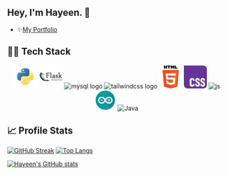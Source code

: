 ## Hey, I'm Hayeen. 👋

<!--
**Hayeensss/Hayeensss** is a ✨ _special_ ✨ repository because its `README.md` (this file) appears on your GitHub profile.

Here are some ideas to get you started:

- 🔭 I'm currently working on ...
- 🌱 I'm currently learning ...
- 🤔 I'm looking for help with ...
- 💬 Ask me about ...
- 📫 How to reach me: ...
- 😄 Pronouns: ...
- ⚡ Fun fact: ...
-->

- ✨<a href = "portfolio-hayeen.vercel.app">My Portfolio</a>

## 👩‍💻 Tech Stack

<div align = 'center'>
<img height="55" alt="python" src="https://raw.githubusercontent.com/github/explore/80688e429a7d4ef2fca1e82350fe8e3517d3494d/topics/python/python.png">
<img height="55" alt="flask" src="https://raw.githubusercontent.com/github/explore/80688e429a7d4ef2fca1e82350fe8e3517d3494d/topics/flask/flask.png">
<img height = "45" src="https://cdn.jsdelivr.net/gh/devicons/devicon/icons/mysql/mysql-original.svg" height="30" alt="mysql logo">
<img height = "75" src="https://cdn.jsdelivr.net/gh/devicons/devicon/icons/tailwindcss/tailwindcss-original-wordmark.svg" height="30" alt="tailwindcss logo">
<img height="53" alt="html" src="https://raw.githubusercontent.com/github/explore/5c058a388828bb5fde0bcafd4bc867b5bb3f26f3/topics/html/html.png">
<img height="53" alt="css" src="https://raw.githubusercontent.com/github/explore/80688e429a7d4ef2fca1e82350fe8e3517d3494d/topics/css/css.png"> 
<img height="45" alt="js" src="./images/456-4562295_library-of-javascript-icon-graphic-freeuse-png-files-removebg-preview.png">
<img height="48" alt="arduino" src="https://raw.githubusercontent.com/github/explore/80688e429a7d4ef2fca1e82350fe8e3517d3494d/topics/arduino/arduino.png"> 
<img height="60" alt="Java" src="./images/pnghut_java-programmer-computer-programming-logo-language.png">
</div>

## 📈 Profile Stats

[![GitHub Streak](https://streak-stats.demolab.com/?user=Hayeensss&theme=transparent&hide_border=true)](https://git.io/streak-stats) [![Top Langs](https://github-readme-stats.vercel.app/api/top-langs/?username=Hayeensss&layout=compact&theme=transparent&hide_border=true)](https://github.com/Hayeensss/github-readme-stats)

[![Hayeen's GitHub stats](https://github-readme-stats.vercel.app/api?username=Hayeensss&show_icons=true&theme=transparent&hide_border=true&hide_title=true)](https://github.com/Hayeensss)

